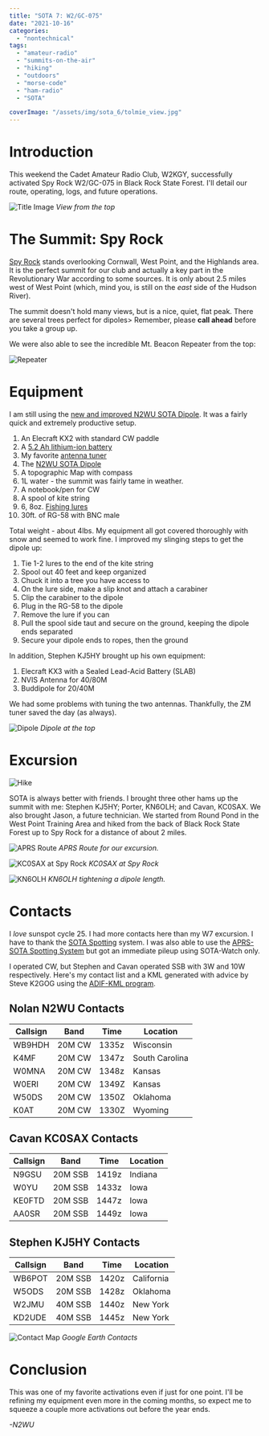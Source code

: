 ```yaml
---
title: "SOTA 7: W2/GC-075"
date: "2021-10-16"
categories:
  - "nontechnical"
tags:
  - "amateur-radio"
  - "summits-on-the-air"
  - "hiking"
  - "outdoors"
  - "morse-code"
  - "ham-radio"
  - "SOTA"

coverImage: "/assets/img/sota_6/tolmie_view.jpg"
---
```

# Introduction

This weekend the Cadet Amateur Radio Club, W2KGY, successfully activated Spy Rock W2/GC-075 in Black Rock State Forest. I'll detail our route, operating, logs, and future operations.

![Title Image](/assets/img/sota_7/buddipole.jpg)
_View from the top_

# The Summit: Spy Rock

[Spy Rock](https://summits.sota.org.uk/summit/W2/GC-075) stands overlooking Cornwall, West Point, and the Highlands area. It is the perfect summit for our club and actually a key part in the Revolutionary War according to some sources. It is only about 2.5 miles west of West Point (which, mind you, is still on the _east_ side of the Hudson River).

The summit doesn't hold many views, but is a nice, quiet, flat peak. There are several trees perfect for dipoles> Remember, please **call ahead** before you take a group up.

We were also able to see the incredible Mt. Beacon Repeater from the top:

![Repeater](/assets/img/sota_7/MTBeacon.jpg)

# Equipment

I am still using the [new and improved N2WU SOTA Dipole](https://www.n2wu.com/2021-08-01-the-end-all-sota-dipole/). It was a fairly quick and extremely productive setup.

1. An Elecraft KX2 with standard CW paddle
2. A [5.2 Ah lithium-ion battery](https://power.tenergy.com/at-tenergy-li-ion-18650-11-1v-5200mah-rechargeable-battery-pack-w-pcb-3s2p-57-72wh-9a-rate/)
3. My favorite [antenna tuner](https://steadynet.com/emtech/zm2-kit-bnc-connectors)
5. The [N2WU SOTA Dipole](https://www.n2wu.com/2021-08-01-the-end-all-sota-dipole/)
6. A topographic Map with compass
7. 1L water - the summit was fairly tame in weather.
8. A notebook/pen for CW
9. A spool of kite string
10. 6, 8oz. [Fishing lures](https://www.amazon.com/FREGITO-Raindrop-Sinkers-Fishing-Weights/dp/B097R4X8PJ/ref=sr_1_9?dchild=1&keywords=lead+fishing+weights&qid=1633300434&sr=8-9)
11. 30ft. of RG-58 with BNC male

Total weight - about 4lbs. My equipment all got covered thoroughly with snow and seemed to work fine. I improved my slinging steps to get the dipole up:

1. Tie 1-2 lures to the end of the kite string
2. Spool out 40 feet and keep organized
3. Chuck it into a tree you have access to
4. On the lure side, make a slip knot and attach a carabiner
5. Clip the carabiner to the dipole
6. Plug in the RG-58 to the dipole
6. Remove the lure if you can
7. Pull the spool side taut and secure on the ground, keeping the dipole ends separated
8. Secure your dipole ends to ropes, then the ground

In addition, Stephen KJ5HY brought up his own equipment:
1. Elecraft KX3 with a Sealed Lead-Acid Battery (SLAB)
2. NVIS Antenna for 40/80M
3. Buddipole for 20/40M

We had some problems with tuning the two antennas. Thankfully, the ZM tuner saved the day (as always).

![Dipole](/assets/img/sota_7/Dipole.jpg)
_Dipole at the top_

# Excursion


![Hike](/assets/img/sota_7/hike.jpg)

SOTA is always better with friends. I brought three other hams up the summit with me: Stephen KJ5HY; Porter, KN6OLH; and Cavan, KC0SAX. We also brought Jason, a future technician. We started from Round Pond in the West Point Training Area and hiked from the back of Black Rock State Forest up to Spy Rock for a distance of about 2 miles.

![APRS Route](/assets/img/sota_7/APRS.PNG)
_APRS Route for our excursion._

![KC0SAX at Spy Rock](/assets/img/sota_7/KC0SAX.jpg)
_KC0SAX at Spy Rock_

![KN6OLH](/assets/img/sota_7/KN6OLH.jpg)
_KN6OLH tightening a dipole length._


# Contacts

I _love_ sunspot cycle 25. I had more contacts here than my W7 excursion. I have to thank the [SOTA Spotting](https://sotawatch.sota.org.uk/en/) system. I was also able to use the [APRS-SOTA Spotting System](https://www.sotaspots.co.uk/Aprs2Sota_Info.php) but got an immediate pileup using SOTA-Watch only.

I operated CW, but Stephen and Cavan operated SSB with 3W and 10W respectively.
Here's my contact list and a KML generated with advice by Steve K2GOG using the [ADIF-KML program](https://levinecentral.com/adif2map/).

## Nolan N2WU Contacts

| Callsign     | Band     | Time | Location |
|--------------|-----------|------------|----|
| WB9HDH | 20M CW | 1335z | Wisconsin |
| K4MF | 20M CW | 1347z | South Carolina |
| W0MNA | 20M CW | 1348z | Kansas |
| W0ERI | 20M CW | 1349Z | Kansas |
| W50DS | 20M CW | 1350Z | Oklahoma |
| K0AT | 20M CW | 1330Z | Wyoming |

## Cavan KC0SAX Contacts

| Callsign     | Band     | Time | Location |
|--------------|-----------|------------|----|
| N9GSU | 20M SSB | 1419z | Indiana |
| W0YU | 20M SSB | 1433z | Iowa |
| KE0FTD | 20M SSB | 1447z | Iowa |
| AA0SR | 20M SSB | 1449z | Iowa |

## Stephen KJ5HY Contacts

| Callsign     | Band     | Time | Location |
|--------------|-----------|------------|----|
| WB6POT | 20M SSB | 1420z | California |
| W5ODS | 20M SSB | 1428z | Oklahoma |
| W2JMU | 40M SSB | 1440z | New York |
| KD2UDE | 40M SSB | 1445z | New York |


![Contact Map](/assets/img/sota_7/map.PNG)
_Google Earth Contacts_



# Conclusion
This was one of my favorite activations even if just for one point. I'll be refining my equipment even more in the coming months, so expect me to squeeze a couple more activations out before the year ends.

_-N2WU_
